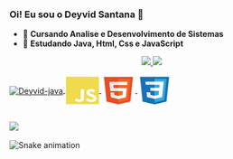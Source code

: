 ### Oi! Eu sou o Deyvid Santana 👋

- 🔭 <strong>Cursando Analise e Desenvolvimento de Sistemas</strong>
- 🌱 <strong>Estudando Java, Html, Css e JavaScript</strong>

<div align="center">
  <a href="https://github.com/DeyvidSSantana">
  <img height="150em" src="https://github-readme-stats.vercel.app/api?username=DeyvidSSantana&show_icons=true&theme=github_dark&include_all_commits=true&count_private=true"/>
  <img height="150em" src="https://github-readme-stats.vercel.app/api/top-langs/?username=DeyvidSSantana&layout=compact&langs_count=7&theme=github_dark"/>
</div>
  
<div style="display: inline_block"><br>  
  <img align="center" alt="Deyvid-java" height="70" width="80" src="https://cdn.jsdelivr.net/gh/devicons/devicon/icons/java/java-original-wordmark.svg">
  <img align="center" alt="Deyvid-Js" height="50" width="60" src="https://raw.githubusercontent.com/devicons/devicon/master/icons/javascript/javascript-plain.svg">
  <img align="center" alt="Deyvid-HTML" height="50" width="60" src="https://raw.githubusercontent.com/devicons/devicon/master/icons/html5/html5-original.svg">
  <img align="center" alt="Deyvid-CSS" height="50" width="60" src="https://raw.githubusercontent.com/devicons/devicon/master/icons/css3/css3-original.svg">
</div>
  
  ##
  
  <div>
  <a href="https://www.linkedin.com/in/deyvid-santana/" target="_blank"><img src="https://img.shields.io/badge/LinkedIn-0077B5?style=for-the-badge&logo=linkedin&logoColor=white" target="_blank"></a> 
  </div>
  
  ![Snake animation](https://github.com/DeyvidSSantana/DeyvidSSantana/blob/output/github-contribution-grid-snake.svg)
